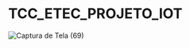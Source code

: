 # TCC_ETEC_PROJETO_IOT
![Captura de Tela (69)](https://user-images.githubusercontent.com/84150755/146285096-436b512d-671a-4431-8f9a-9c4fdf5b65e8.png)

